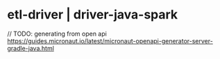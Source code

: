 # etl-driver | driver-java-spark

// TODO: generating from open api https://guides.micronaut.io/latest/micronaut-openapi-generator-server-gradle-java.html